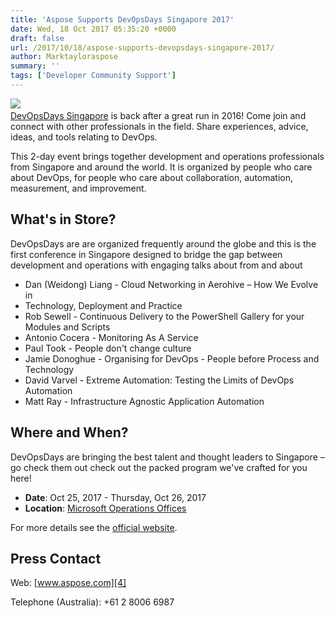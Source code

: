 ```yaml
---
title: 'Aspose Supports DevOpsDays Singapore 2017'
date: Wed, 18 Oct 2017 05:35:20 +0000
draft: false
url: /2017/10/18/aspose-supports-devopsdays-singapore-2017/
author: Marktayloraspose
summary: ''
tags: ['Developer Community Support']
---
```


[](https://www.devopsdays.org/events/2017-singapore/)[![][1]](https://blog.aspose.com/wp-content/uploads/sites/2/2017/10/logo.png)[  
DevOpsDays Singapore](https://www.devopsdays.org/events/2017-singapore/) is back after a great run in 2016! Come join and connect with other professionals in the field. Share experiences, advice, ideas, and tools relating to DevOps.  
  

This 2-day event brings together development and operations professionals from Singapore and around the world. It is organized by people who care about DevOps, for people who care about collaboration, automation, measurement, and improvement.

## What's in Store?

DevOpsDays are are organized frequently around the globe and this is the first conference in Singapore designed to bridge the gap between development and operations with engaging talks about from and about

*   Dan (Weidong) Liang - Cloud Networking in Aerohive – How We Evolve in
*   Technology, Deployment and Practice
*   Rob Sewell - Continuous Delivery to the PowerShell Gallery for your Modules and Scripts
*   Antonio Cocera - Monitoring As A Service
*   Paul Took - People don't change culture
*   Jamie Donoghue - Organising for DevOps - People before Process and Technology
*   David Varvel - Extreme Automation: Testing the Limits of DevOps Automation
*   Matt Ray - Infrastructure Agnostic Application Automation

## Where and When?

DevOpsDays are bringing the best talent and thought leaders to Singapore – go check them out check out the packed program we've crafted for you here!  
  

*   **Date**: Oct 25, 2017 - Thursday, Oct 26, 2017
*   **Location**: [Microsoft Operations Offices][2]

For more details see the [official website][3].

## Press Contact

Web: [www.aspose.com][4]

Telephone (Australia): +61 2 8006 6987




[1]: https://blog.aspose.com/wp-content/uploads/sites/2/2017/10/logo-300x44.png
[2]: https://www.devopsdays.org/events/2017-singapore/location
[3]: https://www.devopsdays.org/events/2017-singapore/
[4]: http://www.aspose.com/



